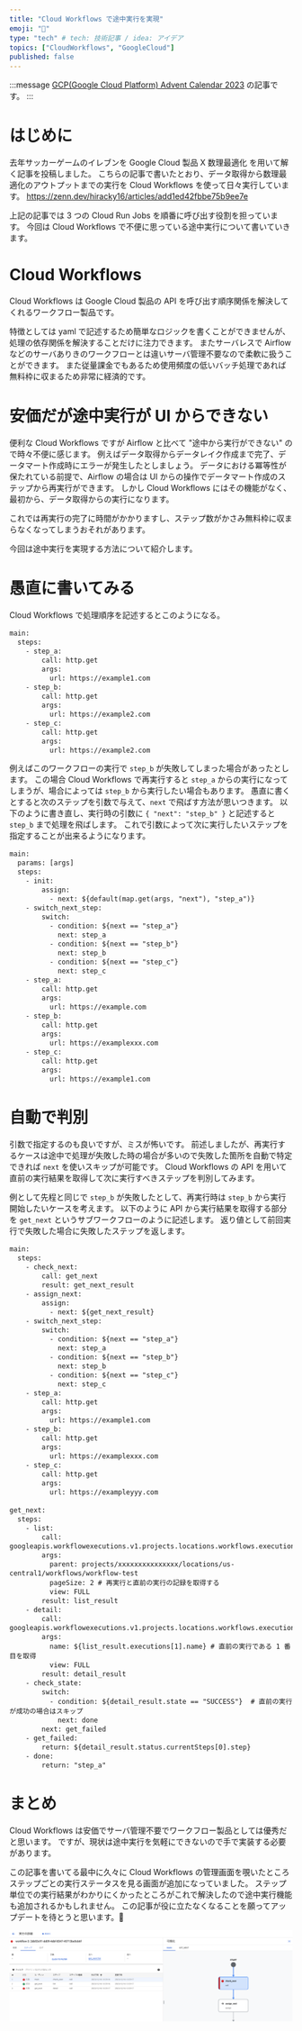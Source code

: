 ```yaml
---
title: "Cloud Workflows で途中実行を実現"
emoji: "🌊"
type: "tech" # tech: 技術記事 / idea: アイデア
topics: ["CloudWorkflows", "GoogleCloud"]
published: false
---
```


:::message
[GCP(Google Cloud Platform) Advent Calendar 2023](https://qiita.com/advent-calendar/2023/gcp) の記事です。
:::

# はじめに
去年サッカーゲームのイレブンを Google Cloud 製品 X 数理最適化 を用いて解く記事を投稿しました。
こちらの記事で書いたとおり、データ取得から数理最適化のアウトプットまでの実行を Cloud Workflows を使って日々実行しています。
https://zenn.dev/hiracky16/articles/add1ed42fbbe75b9ee7e

上記の記事では 3 つの Cloud Run Jobs を順番に呼び出す役割を担っています。
今回は Cloud Workflows で不便に思っている途中実行について書いていきます。

# Cloud Workflows

Cloud Workflows は Google Cloud 製品の API を呼び出す順序関係を解決してくれるワークフロー製品です。

特徴としては yaml で記述するため簡単なロジックを書くことができませんが、処理の依存関係を解決することだけに注力できます。
またサーバレスで Airflow などのサーバありきのワークフローとは違いサーバ管理不要なので柔軟に扱うことができます。
また従量課金でもあるため使用頻度の低いバッチ処理であれば無料枠に収まるため非常に経済的です。

# 安価だが途中実行が UI からできない

便利な Cloud Workflows ですが Airflow と比べて "途中から実行ができない" ので時々不便に感じます。
例えばデータ取得からデータレイク作成まで完了、データマート作成時にエラーが発生したとしましょう。
データにおける冪等性が保たれている前提で、Airflow の場合は UI からの操作でデータマート作成のステップから再実行ができます。
しかし Cloud Workflows にはその機能がなく、最初から、データ取得からの実行になります。

これでは再実行の完了に時間がかかりますし、ステップ数がかさみ無料枠に収まらなくなってしまうおそれがあります。

今回は途中実行を実現する方法について紹介します。

# 愚直に書いてみる

Cloud Workflows で処理順序を記述するとこのようになる。

```
main:
  steps:
    - step_a:
        call: http.get
        args:
          url: https://example1.com
    - step_b:
        call: http.get
        args:
          url: https://example2.com
    - step_c:
        call: http.get
        args:
          url: https://example2.com
```

例えばこのワークフローの実行で `step_b` が失敗してしまった場合があったとします。
この場合 Cloud Workflows で再実行すると `step_a` からの実行になってしまうが、場合によっては `step_b` から実行したい場合もあります。
愚直に書くとすると次のステップを引数で与えて、`next` で飛ばす方法が思いつきます。
以下のように書き直し、実行時の引数に `{ "next": "step_b" }` と記述すると `step_b` まで処理を飛ばします。
これで引数によって次に実行したいステップを指定することが出来るようになります。

```
main:
  params: [args]
  steps:
    - init:
        assign:
          - next: ${default(map.get(args, "next"), "step_a")}
    - switch_next_step:
        switch:
          - condition: ${next == "step_a"}
            next: step_a
          - condition: ${next == "step_b"}
            next: step_b
          - condition: ${next == "step_c"}
            next: step_c
    - step_a:
        call: http.get
        args:
          url: https://example.com
    - step_b:
        call: http.get
        args:
          url: https://examplexxx.com
    - step_c:
        call: http.get
        args:
          url: https://example1.com
```

# 自動で判別

引数で指定するのも良いですが、ミスが怖いです。
前述しましたが、再実行するケースは途中で処理が失敗した時の場合が多いので失敗した箇所を自動で特定できれば `next` を使いスキップが可能です。
Cloud Workflows の API を用いて直前の実行結果を取得して次に実行すべきステップを判別してみます。

例として先程と同じで `step_b` が失敗したとして、再実行時は `step_b` から実行開始したいケースを考えます。
以下のように API から実行結果を取得する部分を `get_next` というサブワークフローのように記述します。
返り値として前回実行で失敗した場合に失敗したステップを返します。

```
main:
  steps:
    - check_next:
        call: get_next
        result: get_next_result
    - assign_next:
        assign:
          - next: ${get_next_result}
    - switch_next_step:
        switch:
          - condition: ${next == "step_a"}
            next: step_a
          - condition: ${next == "step_b"}
            next: step_b
          - condition: ${next == "step_c"}
            next: step_c
    - step_a:
        call: http.get
        args:
          url: https://example1.com
    - step_b:
        call: http.get
        args:
          url: https://examplexxx.com
    - step_c:
        call: http.get
        args:
          url: https://exampleyyy.com

get_next:
  steps:
    - list:
        call: googleapis.workflowexecutions.v1.projects.locations.workflows.executions.list
        args:
          parent: projects/xxxxxxxxxxxxxxx/locations/us-central1/workflows/workflow-test
          pageSize: 2 # 再実行と直前の実行の記録を取得する
          view: FULL
        result: list_result
    - detail:
        call: googleapis.workflowexecutions.v1.projects.locations.workflows.executions.get
        args:
          name: ${list_result.executions[1].name} # 直前の実行である 1 番目を取得
          view: FULL
        result: detail_result
    - check_state:
        switch:
          - condition: ${detail_result.state == "SUCCESS"}  # 直前の実行が成功の場合はスキップ
            next: done
        next: get_failed
    - get_failed:
        return: ${detail_result.status.currentSteps[0].step}
    - done:
        return: "step_a"
```

# まとめ

Cloud Workflows は安価でサーバ管理不要でワークフロー製品としては優秀だと思います。
ですが、現状は途中実行を気軽にできないので手で実装する必要があります。

この記事を書いてる最中に久々に Cloud Workflows の管理画面を覗いたところステップごとの実行ステータスを見る画面が追加になっていました。
ステップ単位での実行結果がわかりにくかったところがこれで解決したので途中実行機能も追加されるかもしれません。
この記事が役に立たなくなることを願ってアップデートを待とうと思います。🙏

![](/images/cloudworkflows_steps.png)
